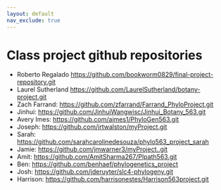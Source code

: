 ```yaml
---
layout: default
nav_exclude: true
---
```


# Class project github repositories
* Roberto Regalado https://github.com/bookworm0829/final-project-repository.git
* Laurel Sutherland https://github.com/LaurelSutherland/botany-project.git
* Zach Farrand: https://github.com/zfarrand/Farrand_PhyloProject.git
* Jinhui: https://github.com/JinhuiWangwisc/Jinhui_Botany_563.git
* Avery Imes: https://github.com/aimes1/PhyloGen563.git
* Joseph: https://github.com/jrtwalston/myProject.git
* Sarah: https://github.com/sarahcarolinedesouza/phylo563_project_sarah
* Jamie: https://github.com/jmwarner3/myProject..git 
* Amit: https://github.com/AmitSharma267/Plpath563.git
* Ben: https://github.com/benhaef/phylogenetics_project 
* Josh: https://github.com/jderuyter/slc4-phylogeny.git
* Harrison: https://github.com/harrisonestes/Harrison563project.git
